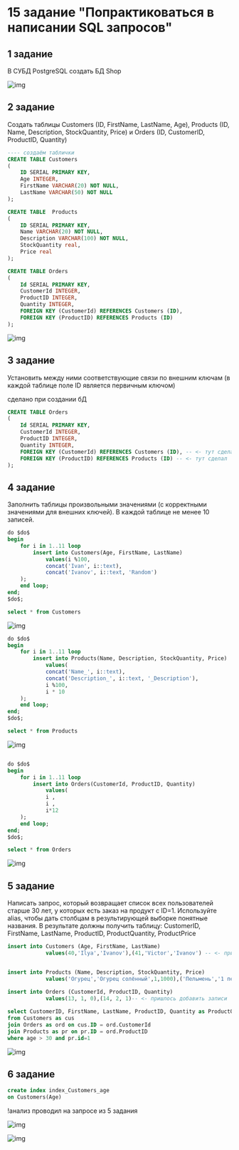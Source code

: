 # 15 задание "Попрактиковаться в написании SQL запросов"

## 1 задание
В СУБД PostgreSQL создать БД Shop

![img](https://github.com/IlyaGall/c_Sharp__Developer_Basic/blob/main/15%20HomeWork/img/1.jpg)


## 2 задание 
Создать таблицы Customers (ID, FirstName, LastName, Age), Products (ID, Name, Description, StockQuantity, Price) и Orders (ID, CustomerID, ProductID, Quantity)

```sql
---- создаём таблички
CREATE TABLE Customers
(
    ID SERIAL PRIMARY KEY,
    Age INTEGER, 
    FirstName VARCHAR(20) NOT NULL,
	LastName VARCHAR(50) NOT NULL
);

CREATE TABLE  Products
(
	ID SERIAL PRIMARY KEY,
	Name VARCHAR(20) NOT NULL,
	Description VARCHAR(100) NOT NULL,
	StockQuantity real,
	Price real
);

CREATE TABLE Orders
(
    Id SERIAL PRIMARY KEY,
    CustomerId INTEGER,
	ProductID INTEGER,
    Quantity INTEGER,
    FOREIGN KEY (CustomerId) REFERENCES Customers (ID),
    FOREIGN KEY (ProductID) REFERENCES Products (ID)
);
```

![img](https://github.com/IlyaGall/c_Sharp__Developer_Basic/blob/main/15%20HomeWork/img/2.jpg)


## 3 задание 

Установить между ними соответствующие связи по внешним ключам (в каждой таблице поле ID является первичным ключом)


сделано при создании бД

```sql
CREATE TABLE Orders
(
    Id SERIAL PRIMARY KEY,
    CustomerId INTEGER,
	ProductID INTEGER,
    Quantity INTEGER,
    FOREIGN KEY (CustomerId) REFERENCES Customers (ID), -- <- тут сделал  соответствующие связи по внешним ключам 
    FOREIGN KEY (ProductID) REFERENCES Products (ID) -- <- тут сделал  соответствующие связи по внешним ключам 
);
```

## 4 задание 

Заполнить таблицы произвольными значениями (с корректными значениями для внешних ключей). В каждой таблице не менее 10 записей.

```sql
do $do$
begin
	for i in 1..11 loop
		insert into Customers(Age, FirstName, LastName)
			values(i %100,
			concat('Ivan', i::text),
			concat('Ivanov', i::text, 'Random')
	);
	end loop;
end;
$do$;

select * from Customers
```

![img](https://github.com/IlyaGall/c_Sharp__Developer_Basic/blob/main/14%20HomeWork/img/3.JPG)


```sql
do $do$
begin
	for i in 1..11 loop
		insert into Products(Name, Description, StockQuantity, Price)
			values(
			concat('Name_', i::text),
			concat('Description_', i::text, '_Description'),
			i %100,
			i * 10			
	);
	end loop;
end;
$do$;

select * from Products
```
![img](https://github.com/IlyaGall/c_Sharp__Developer_Basic/blob/main/14%20HomeWork/img/4.JPG)


```sql

do $do$
begin
	for i in 1..11 loop
		insert into Orders(CustomerId, ProductID, Quantity)
			values(
			i ,
			i ,
			i*12
	);
	end loop;
end;
$do$;

select * from Orders
```

![img](https://github.com/IlyaGall/c_Sharp__Developer_Basic/blob/main/14%20HomeWork/img/5.JPG)


## 5 задание

Написать запрос, который возвращает список всех пользователей старше 30 лет, у которых есть заказ на продукт с ID=1. Используйте alias, чтобы дать столбцам в результирующей выборке понятные названия. В результате должны получить таблицу:
CustomerID, FirstName, LastName, ProductID, ProductQuantity, ProductPrice


```sql
insert into Customers (Age, FirstName, LastName)
			values(40,'Ilya','Ivanov'),(41,'Victor','Ivanov') -- <- пришлось добавить записи


insert into Products (Name, Description, StockQuantity, Price)
			values('Огурец','Огурец солённый',1,1000),('Пельмень','1 пельмень',10,1)-- <- пришлось добавить записи

insert into Orders (CustomerId, ProductID, Quantity)
			values(13, 1, 0),(14, 2, 1)-- <- пришлось добавить записи
			
select CustomerID, FirstName, LastName, ProductID, Quantity as ProductQuantity, Price as ProductPrice
from Customers as cus
join Orders as ord on cus.ID = ord.CustomerId
join Products as pr on pr.ID = ord.ProductID
where age > 30 and pr.id=1
```

![img](https://github.com/IlyaGall/c_Sharp__Developer_Basic/blob/main/14%20HomeWork/img/6.JPG)

## 6 задание

```sql
create index index_Customers_age
on Customers(Age)
```

!анализ проводил на запросе из 5 задания

![img](https://github.com/IlyaGall/c_Sharp__Developer_Basic/blob/main/14%20HomeWork/img/7.JPG)

![img](https://github.com/IlyaGall/c_Sharp__Developer_Basic/blob/main/14%20HomeWork/img/8.JPG)

